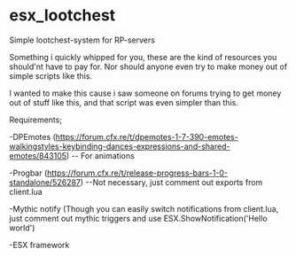 # esx_lootchest
Simple lootchest-system for RP-servers

Something i quickly whipped for you, these are the kind of resources you should'nt have to pay for. Nor should anyone even try to make money out of simple scripts like this. 

I wanted to make this cause i saw someone on forums trying to get money out of stuff like this, and that script was even simpler than this. 

Requirements;

-DPEmotes (https://forum.cfx.re/t/dpemotes-1-7-390-emotes-walkingstyles-keybinding-dances-expressions-and-shared-emotes/843105) -- For animations

-Progbar (https://forum.cfx.re/t/release-progress-bars-1-0-standalone/526287) --Not necessary, just comment out exports from client.lua

-Mythic notify (Though you can easily switch notifications from client.lua, just comment out mythic triggers and use ESX.ShowNotification('Hello world')

-ESX framework
